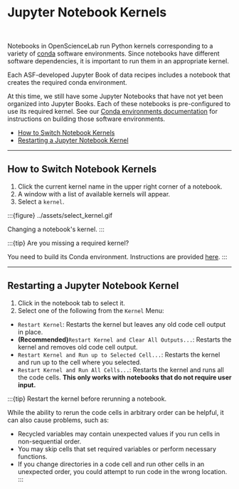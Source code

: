 # Jupyter Notebook Kernels
<br>

Notebooks in OpenScienceLab run Python kernels corresponding to a variety of [conda](https://docs.conda.io/en/latest/) software environments. Since notebooks have different software dependencies, it is important to run them in an appropriate kernel.

Each ASF-developed Jupyter Book of data recipes includes a notebook that creates the required conda environment. 

At this time, we still have some Jupyter Notebooks that have not yet been organized into Jupyter Books. Each of these notebooks is pre-configured to use its required kernel. See our [Conda environments documentation](./conda_environments.md) for instructions on building those software environments.

- [How to Switch Notebook Kernels](#How-to-Switch-Notebook-Kernels)
- [Restarting a Jupyter Notebook Kernel](#Restarting-a-Jupyter-Notebook-Kernel)

---

## How to Switch Notebook Kernels

1. Click the current kernel name in the upper right corner of a notebook. 
2. A window with a list of available kernels will appear.
3. Select a `kernel`.

:::{figure} ../assets/select_kernel.gif

Changing a notebook's kernel.
:::

:::{tip} Are you missing a required kernel?

You need to build its Conda environment. Instructions are provided [here](./conda_environments.md).
:::


---

## Restarting a Jupyter Notebook Kernel

1. Click in the notebook tab to select it.
2. Select one of the following from the `Kernel` Menu:

- `Restart Kernel`: Restarts the kernel but leaves any old code cell output in place.
- **(Recommended)**`Restart Kernel and Clear All Outputs...`: Restarts the kernel and removes old code cell output. 
- `Restart Kernel and Run up to Selected Cell...`: Restarts the kernel and run up to the cell where you selected.
- `Restart Kernel and Run All Cells...`: Restarts the kernel and runs all the code cells. **This only works with notebooks that do not require user input.**

:::{tip} Restart the kernel before rerunning a notebook.

While the ability to rerun the code cells in arbitrary order can be helpful, it can also cause problems, such as:
- Recycled variables may contain unexpected values if you run cells in non-sequential order.
- You may skip cells that set required variables or perform necessary functions.
- If you change directories in a code cell and run other cells in an unexpected order, you could attempt to run code in the wrong location.
:::

